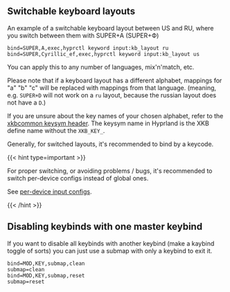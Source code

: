 ## Switchable keyboard layouts

An example of a switchable keyboard layout between US and RU, where you switch
between them with SUPER+A (SUPER+Ф)

```
bind=SUPER,A,exec,hyprctl keyword input:kb_layout ru
bind=SUPER,Cyrillic_ef,exec,hyprctl keyword input:kb_layout us
```

You can apply this to any number of languages, mix'n'match, etc.

Please note that if a keyboard layout has a different alphabet, mappings for "a"
"b" "c" will be replaced with mappings from that language. (meaning, e.g.
`SUPER+D` will not work on a `ru` layout, because the russian layout does not
have a `D`.)

If you are unsure about the key names of your chosen alphabet, refer to the
[xkbcommon keysym header](https://github.com/xkbcommon/libxkbcommon/blob/master/include/xkbcommon/xkbcommon-keysyms.h).
The keysym name in Hyprland is the XKB define name without the `XKB_KEY_`.

Generally, for switched layouts, it's recommended to bind by a keycode.

{{< hint type=important >}}

For proper switching, or avoiding problems / bugs, it's recommended to switch per-device configs instead of global ones.

See [per-device input configs](https://wiki.hyprland.org/Configuring/Advanced-config/#per-device-input-configs).

{{< /hint >}}

## Disabling keybinds with one master keybind

If you want to disable all keybinds with another keybind (make a kaybind toggle
of sorts) you can just use a submap with only a keybind to exit it.

```
bind=MOD,KEY,submap,clean
submap=clean
bind=MOD,KEY,submap,reset
submap=reset
```
